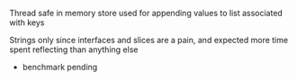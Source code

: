 Thread safe in memory store used for appending values to list associated with keys

Strings only since interfaces and slices are a pain, and expected more time spent reflecting than anything else
- benchmark pending